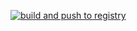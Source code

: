 [![build and push to registry](https://github.com/chrisb-bacon/containers/actions/workflows/main.yaml/badge.svg?branch=dev)](https://github.com/chrisb-bacon/containers/actions/workflows/main.yaml)
